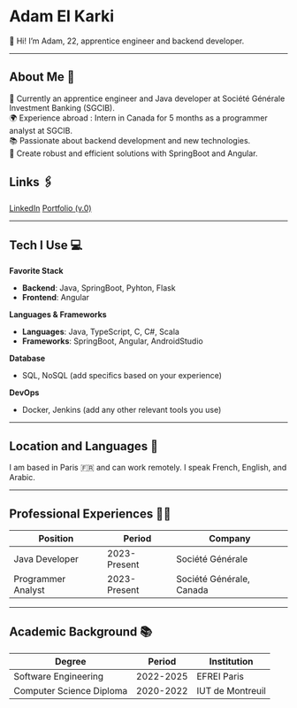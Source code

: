 # Adam El Karki

👋 Hi! I’m Adam, 22, apprentice engineer and backend developer.

---

## About Me 🤔

💼 Currently an apprentice engineer and Java developer at Société Générale Investment Banking (SGCIB).  
🌍 Experience abroad : Intern in Canada for 5 months as a programmer analyst at SGCIB.  
📚 Passionate about backend development and new technologies.  
🎯 Create robust and efficient solutions with SpringBoot and Angular.

## Links 🖇️

[LinkedIn](https://www.linkedin.com/in/adam-el-karki/)
[Portfolio (v.0)](https://mog4dor-showcase.vercel.app/)

---

## Tech I Use 💻

**Favorite Stack**  
- **Backend**: Java, SpringBoot, Pyhton, Flask  
- **Frontend**: Angular

**Languages & Frameworks**  
- **Languages**: Java, TypeScript, C, C#, Scala
- **Frameworks**: SpringBoot, Angular, AndroidStudio

**Database**  
- SQL, NoSQL (add specifics based on your experience)

**DevOps**  
- Docker, Jenkins (add any other relevant tools you use)

---

## Location and Languages 📍

I am based in Paris 🇫🇷 and can work remotely. I speak French, English, and Arabic.

---

## Professional Experiences 🧑‍💻

| Position                        | Period             | Company                      |
|---------------------------------|--------------------|------------------------------|
| Java Developer     | 2023-Present       | Société Générale             |
| Programmer Analyst      | 2023-Present       | Société Générale, Canada     |

---

## Academic Background 📚

| Degree                         | Period             | Institution                  |
|--------------------------------|--------------------|------------------------------|
| Software Engineering           | 2022-2025          | EFREI Paris                  |
| Computer Science Diploma       | 2020-2022          | IUT de Montreuil             |

